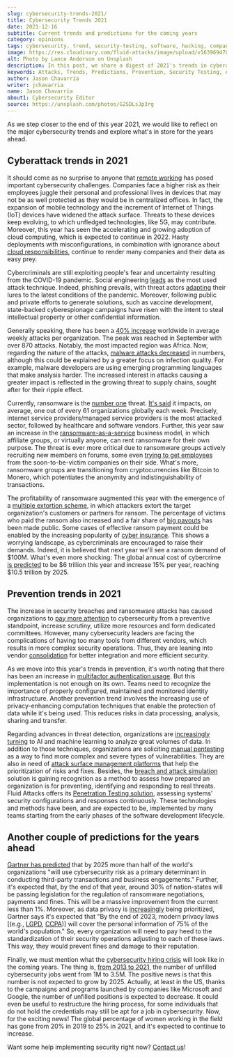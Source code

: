 ```yaml
---
slug: cybersecurity-trends-2021/
title: Cybersecurity Trends 2021
date: 2021-12-16
subtitle: Current trends and predictions for the coming years
category: opinions
tags: cybersecurity, trend, security-testing, software, hacking, company
image: https://res.cloudinary.com/fluid-attacks/image/upload/v1639694789/blog/cybersecurity-trends-2021/cover_trends.webp
alt: Photo by Lance Anderson on Unsplash
description: In this post, we share a digest of 2021's trends in cyberattacks and prevention, as well as some predictions for the coming years.
keywords: Attacks, Trends, Predictions, Prevention, Security Testing, Automation, Company, Ethical Hacking, Pentesting
author: Jason Chavarría
writer: jchavarria
name: Jason Chavarría
about1: Cybersecurity Editor
source: https://unsplash.com/photos/G2SDLsJp3rg
---
```


As we step closer to the end of this year 2021,
we would like to reflect on the major cybersecurity trends
and explore what's in store for the years ahead.

## Cyberattack trends in 2021

It should come as no surprise to anyone
that [remote working](https://www.kaspersky.com/resource-center/preemptive-safety/cyber-security-trends)
has posed important cybersecurity challenges.
Companies face a higher risk
as their employees juggle their personal and professional lives
in devices
that may not be as well protected as they would be in centralized offices.
In fact,
the expansion of mobile technology
and the increment of Internet of Things (IoT) devices
have widened the attack surface.
Threats to these devices keep evolving,
to which unfledged technologies, like 5G, may contribute.
Moreover,
this year has seen the accelerating and growing adoption of cloud computing,
which is expected to continue in 2022.
Hasty deployments with misconfigurations,
in combination with ignorance about [cloud responsibilities](../shared-responsibility-model/),
continue to render many companies and their data as easy prey.

Cybercriminals are still exploiting people's fear
and uncertainty resulting from the COVID-19 pandemic.
Social engineering [leads](https://www.enisa.europa.eu/publications/enisa-threat-landscape-2021)
as the most used attack technique.
Indeed, phishing prevails,
with threat actors [adapting](https://www.fortinet.com/blog/industry-trends/navigating-threat-landscape-as-social-engineering-lures-change)
their lures to the latest conditions of the pandemic.
Moreover,
following public and private efforts to generate solutions,
such as vaccine development,
state-backed cyberespionage campaigns have risen
with the intent to steal intellectual property
or other confidential information.

Generally speaking,
there has been a [40% increase](https://blog.checkpoint.com/2021/10/06/as-battle-against-cybercrime-continues-during-cybersecurity-awareness-month-check-point-research-reports-40-increase-in-cyberattacks/)
worldwide in average weekly attacks per organization.
The peak was reached in September with over 870 attacks.
Notably,
the most impacted region was Africa.
Now,
regarding the nature of the attacks,
[malware attacks decreased](https://www.enisa.europa.eu/publications/enisa-threat-landscape-2021)
in numbers,
although this could be explained by a greater focus on infection quality.
For example,
malware developers are using emerging programming languages
that make analysis harder.
The increased interest in attacks causing a greater impact
is reflected in the growing threat to supply chains,
sought after for their ripple effect.

Currently,
ransomware is the [number one](https://www.enisa.europa.eu/publications/enisa-threat-landscape-2021)
threat.
[It's said](https://blog.checkpoint.com/2021/10/06/as-battle-against-cybercrime-continues-during-cybersecurity-awareness-month-check-point-research-reports-40-increase-in-cyberattacks/)
it impacts,
on average,
one out of every 61 organizations globally each week.
Precisely,
internet service providers/managed service providers
is the most attacked sector,
followed by healthcare and software vendors.
Further,
this year saw an increase in the [ransomware-as-a-service](../ransomware-as-a-service/)
business model,
in which affiliate groups,
or virtually anyone,
can rent ransomware for their own purpose.
The threat is ever more critical
due to ransomware groups actively recruiting new members on forums,
some even [trying to get employees](../lockbit-ransomware/)
from the soon-to-be-victim companies on their side.
What's more,
ransomware groups are transitioning
from cryptocurrencies like Bitcoin to Monero,
which potentiates the anonymity and indistinguishability of transactions.

The profitability of ransomware augmented this year
with the emergence of a [multiple extortion scheme](https://www.enisa.europa.eu/publications/enisa-threat-landscape-2021),
in which attackers extort the target organization's customers
or partners for ransom.
The percentage of victims who paid the ransom also increased
and a fair share of [big payouts](../cyberattacks-2021/)
has been made public.
Some cases of effective ransom payment could be enabled
by the increasing popularity of [cyber insurance](../cyber-insurance-ransomware/).
This shows a worrying landscape,
as cybercriminals are encouraged to raise their demands.
Indeed,
it is believed
that next year we'll see a ransom demand of $100M.
What's even more shocking:
The global annual cost of cybercrime [is predicted](https://cybersecurityventures.com/cybercrime-damage-costs-10-trillion-by-2025/)
to be $6 trillion this year and increase 15% per year,
reaching $10.5 trillion by 2025.

<div>
<cta-banner
buttontxt="Read more"
link="/solutions/penetration-testing/"
title="Get started with Fluid Attacks' Penetration Testing solution right now"
/>
</div>

## Prevention trends in 2021

The increase in security breaches and ransomware attacks
has caused organizations to [pay more attention](https://www.gartner.com/smarterwithgartner/gartner-top-security-and-risk-trends-for-2021)
to cybersecurity from a preventive standpoint,
increase scrutiny,
utilize more resources and form dedicated committees.
However,
many cybersecurity leaders are facing the complications
of having too many tools from different vendors,
which results in more complex security operations.
Thus,
they are leaning into vendor [consolidation](https://www.gartner.com/en/articles/the-top-8-cybersecurity-predictions-for-2021-2022)
for better integration and more efficient security.

As we move into this year's trends in prevention,
it's worth noting
that there has been an increase in [multifactor authentication usage](https://www.gartner.com/smarterwithgartner/gartner-top-security-and-risk-trends-for-2021).
But this implementation is not enough on its own.
Teams need to recognize the importance of properly configured,
maintained and monitored identity infrastructure.
Another prevention trend involves
the increasing use of privacy-enhancing computation techniques
that enable the protection of data while it's being used.
This reduces risks in data processing,
analysis,
sharing and transfer.

Regarding advances in threat detection,
organizations are [increasingly turning](https://www.kaspersky.com/resource-center/preemptive-safety/cyber-security-trends)
to AI and machine learning to analyze great volumes of data.
In addition to those techniques,
organizations are soliciting [manual pentesting](../what-is-manual-penetration-testing/)
as a way to find more complex and severe types of vulnerabilities.
They are also in need of [attack surface management platforms](../../platform/arm/)
that help the prioritization of risks and fixes.
Besides, the [breach and attack simulation](../what-is-breach-attack-simulation/)
solution is gaining recognition
as a method to assess how prepared an organization is for preventing,
identifying and responding to real threats.
Fluid Attacks offers its [Penetration Testing solution](../../solutions/penetration-testing/),
assessing systems' security configurations and responses continuously.
These technologies and methods have been,
and are expected to be,
implemented by many teams
starting from the early phases of the software development lifecycle.

## Another couple of predictions for the years ahead

[Gartner has predicted](https://www.gartner.com/en/articles/the-top-8-cybersecurity-predictions-for-2021-2022)
that by 2025
more than half of the world's organizations "will use cybersecurity risk
as a primary determinant in conducting third-party transactions
and business engagements."
Further,
it's expected that,
by the end of that year,
around 30% of nation-states will be passing legislation
for the regulation of ransomware negotiations,
payments and fines.
This will be a massive improvement from the current less than 1%.
Moreover,
as data privacy is [increasingly](https://www.kaspersky.com/resource-center/preemptive-safety/cyber-security-trends)
being prioritized,
Gartner says it's expected that
"By the end of 2023,
modern privacy laws \[(e.g., [LGPD](https://gdpr.eu/gdpr-vs-lgpd/),
[CCPA](https://leginfo.legislature.ca.gov/faces/codes_displayText.xhtml?division=3.&part=4.&lawCode=CIV&title=1.81.5))\]
will cover the personal information of 75% of the world's population."
So,
every organization will need to pay heed
to the standardization of their security operations
adjusting to each of these laws.
This way,
they would prevent fines and damage to their reputation.

Finally,
we must mention what the [cybersecurity hiring crisis](https://therecord.media/federal-cybersecurity-leaders-are-eager-for-new-hiring-powers/)
will look like in the coming years.
The thing is,
[from 2013 to 2021](https://www.einpresswire.com/article/556075599/cybersecurity-jobs-report-3-5-million-openings-through-2025),
the number of unfilled cybersecurity jobs went from 1M to 3.5M.
The positive news is that this number is not expected to grow by 2025.
Actually,
at least in the US,
thanks to the campaigns and programs launched by companies like Microsoft
and Google,
the number of unfilled positions is expected to decrease.
It could even be useful to restructure the hiring process,
for some individuals
that do not hold the credentials
may still be apt for a job in cybersecurity.
Now,
for the exciting news\!
The global percentage of women working in the field has gone from 20% in 2019
to 25% in 2021,
and it's expected to continue to increase.

Want some help implementing security right now?
[Contact us](../../contact-us/)\!
